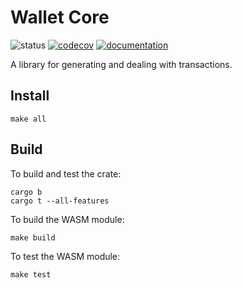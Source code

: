 # Wallet Core

![status](https://github.com/dusk-network/wallet-core/workflows/Dusk%20CI/badge.svg)
[![codecov](https://codecov.io/gh/dusk-network/wallet-core/branch/main/graph/badge.svg?token=9W3J09AWZG)](https://codecov.io/gh/dusk-network/wallet-core)
[![documentation](https://img.shields.io/badge/docs-wallet-blue?logo=rust)](https://docs.rs/dusk-wallet-core/)

A library for generating and dealing with transactions.

## Install

```shell
make all
```

## Build

To build and test the crate:

```shell
cargo b
cargo t --all-features
```

To build the WASM module:

```shell
make build
```

To test the WASM module:

```shell
make test
```
